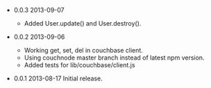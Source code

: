 - 0.0.3 2013-09-07
  - Added User.update() and User.destroy().

- 0.0.2 2013-09-06
  - Working get, set, del in couchbase client.
  - Using couchnode master branch instead of latest npm version.
  - Added tests for lib/couchbase/client.js

- 0.0.1 2013-08-17
  Initial release.
